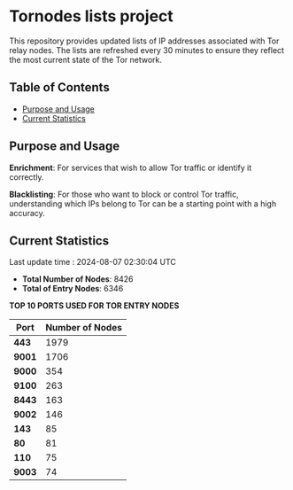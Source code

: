 # Tornodes lists project

This repository provides updated lists of IP addresses associated with Tor relay nodes. The lists are refreshed every 30 minutes to ensure they reflect the most current state of the Tor network.

## Table of Contents

- [Purpose and Usage](#purpose-and-usage)
- [Current Statistics](#current-statistics)


## Purpose and Usage

**Enrichment**: For services that wish to allow Tor traffic or identify it correctly.

**Blacklisting**: For those who want to block or control Tor traffic, understanding which IPs belong to Tor can be a starting point with a high accuracy.

## Current Statistics

Last update time : 2024-08-07 02:30:04 UTC

- **Total Number of Nodes**: 8426
- **Total of Entry Nodes**: 6346

**TOP 10 PORTS USED FOR TOR ENTRY NODES**

| **Port** | **Number of Nodes** |
|------|-----------------|
| **443**   | 1979  |
| **9001**   | 1706  |
| **9000**   | 354  |
| **9100**   | 263  |
| **8443**   | 163  |
| **9002**   | 146  |
| **143**   | 85  |
| **80**   | 81  |
| **110**   | 75  |
| **9003**   | 74  |

